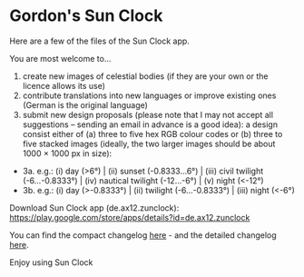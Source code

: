 # Gordon's Sun Clock

Here are a few of the files of the Sun Clock app. 

You are most welcome to... 

1. create new images of celestial bodies (if they are your own or the licence allows its use)
2. contribute translations into new languages or improve existing ones (German is the original language)  
3. submit new design proposals (please note that I may not accept all suggestions – sending an email in advance is a good idea): a design consist either of (a) three to five hex RGB colour codes or (b) three to five stacked images (ideally, the two larger images should be about 1000 × 1000 px in size):
- 3a. e.g.: (i) day (>6°) | (ii) sunset (-0.8333...6°) | (iii) civil twilight (-6...-0.8333°) | (iv) nautical twilight (-12...-6°) | (v) night (<-12°)
- 3b. e.g.: (i) day (>-0.8333°) | (ii) twilight (-6...-0.8333°) | (iii) night (<-6°)

Download Sun Clock app (de.ax12.zunclock):
https://play.google.com/store/apps/details?id=de.ax12.zunclock

You can find the compact changelog [here](./WHATSNEW.md) - and the detailed changelog [here](./CHANGELOG.md).

Enjoy using Sun Clock



